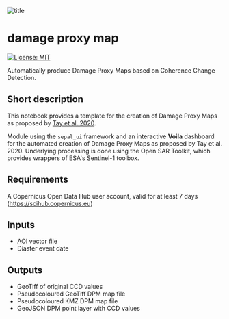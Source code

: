 ![title](https://raw.githubusercontent.com/ESA-PhiLab/OST_Notebooks/master/auxiliary/header_image.PNG)

# damage proxy map
[![License: MIT](https://img.shields.io/badge/License-MIT-yellow.svg)](LICENSE)

Automatically produce Damage Proxy Maps based on Coherence Change Detection.

## Short description

This notebook provides a template for the creation of Damage Proxy Maps as proposed by [Tay et al. 2020](https://www.nature.com/articles/s41597-020-0443-5).

Module using the `sepal_ui` framework and an interactive **Voila** dashboard for the automated creation of Damage Proxy Maps as proposed by Tay et al. 2020. Underlying processing is done using the Open SAR Toolkit, which provides wrappers of ESA's Sentinel-1 toolbox. 


## Requirements

A Copernicus Open Data Hub user account, valid for at least 7 days (https://scihub.copernicus.eu)

## Inputs

-   AOI vector file
-   Diaster event date


## Outputs

-   GeoTiff of original CCD values
-   Pseudocoloured GeoTiff DPM map file
-   Pseudocoloured KMZ DPM map file
-   GeoJSON DPM point layer with CCD values
